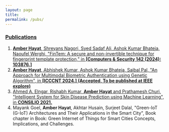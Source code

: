 ```yaml
---
layout: page
title: 
permalink: /pubs/
---
```


<p align="center">
<a href = "https://scholar.google.com/citations?hl=en&user=yRhmVjoAAAAJ"</a>
</p>


### Publications
1. **Amber Hayat**, Shreyans Nagori, Syed Sadaf Ali, Ashok Kumar Bhateja, Naoufel Werghi, "FinTem: A secure and non-invertible technique for fingerprint template protection," in **[Computers & Security 142 (2024): 103876.]**
2. **Amber Hayat**, Abhishek Kumar, Ashok Kumar Bhateja, Saibal Pal, "An Approach for Multimodal Biometric Authentication using Genetic Algorithm", in **[ICCCNT 2024.] (Accepted, To be published at IEEE explore)**
3. Ahmed A. Elngar, Rishabh Kumar, **Amber Hayat** and Prathamesh Churi, "Intelligent System for Skin Disease Prediction using Machine Learning", in **[CONSILIO 2021.](https://iopscience.iop.org/article/10.1088/1742-6596/1998/1/012037/meta/)**
4. Mayank Goel, **Amber Hayat**, Akhtar Husain, Surjeet Dalal, "Green-IoT (G-IoT) Architectures and Their Applications in the Smart City", Book chapter in Book: Green Internet of Things for Smart Cities Concepts, Implications, and Challenges.

